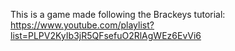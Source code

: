 This is a game made following the Brackeys tutorial: https://www.youtube.com/playlist?list=PLPV2KyIb3jR5QFsefuO2RlAgWEz6EvVi6
